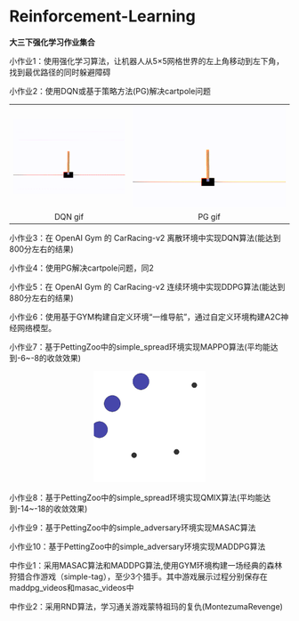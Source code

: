 # Reinforcement-Learning
**大三下强化学习作业集合**  

小作业1：使用强化学习算法，让机器人从5×5网格世界的左上角移动到左下角，找到最优路径的同时躲避障碍  

小作业2：使用DQN或基于策略方法(PG)解决cartpole问题  

<!-- <p align="center">
  <img src="https://github.com/dyw-vince/Reinforcement-Learning/blob/main/assignment2/DQN_video.gif?raw=true" width="200" alt="DQN动画演示">
  <img src="https://github.com/dyw-vince/Reinforcement-Learning/blob/main/assignment2/PG_video.gif?raw=true" width="200" alt="PG动画演示">
</p> -->

<table>
  <tr>
    <td><img src="https://github.com/dyw-vince/Reinforcement-Learning/blob/main/assignment2/DQN_video.gif?raw=true" width="250"></td>
    <td><img src="https://github.com/dyw-vince/Reinforcement-Learning/blob/main/assignment2/PG_video.gif?raw=true" width="350"></td>
  </tr>
  <tr>
    <td align="center">DQN gif</td>
    <td align="center">PG gif</td>
  </tr>
</table>
小作业3：在 OpenAI Gym 的 CarRacing-v2 离散环境中实现DQN算法(能达到800分左右的结果)  

小作业4：使用PG解决cartpole问题，同2  

小作业5：在 OpenAI Gym 的 CarRacing-v2 连续环境中实现DDPG算法(能达到880分左右的结果)  

小作业6：使用基于GYM构建自定义环境“一维导航”，通过自定义环境构建A2C神经网络模型。  

小作业7：基于PettingZoo中的simple_spread环境实现MAPPO算法(平均能达到-6~-8的收敛效果) 

<p align="center">
  <img src="https://github.com/dyw-vince/Reinforcement-Learning/blob/main/assignment7/result/gif/out4.gif?raw=true" width="200" alt="MAPPO 动画演示">
</p>


小作业8：基于PettingZoo中的simple_spread环境实现QMIX算法(平均能达到-14~-18的收敛效果)  

小作业9：基于PettingZoo中的simple_adversary环境实现MASAC算法  

小作业10：基于PettingZoo中的simple_adversary环境实现MADDPG算法

中作业1：采用MASAC算法和MADDPG算法,使用GYM环境构建一场经典的森林狩猎合作游戏（simple-tag），至少3个猎手。其中游戏展示过程分别保存在maddpg_videos和masac_videos中

中作业2：采用RND算法，学习通关游戏蒙特祖玛的复仇(MontezumaRevenge)